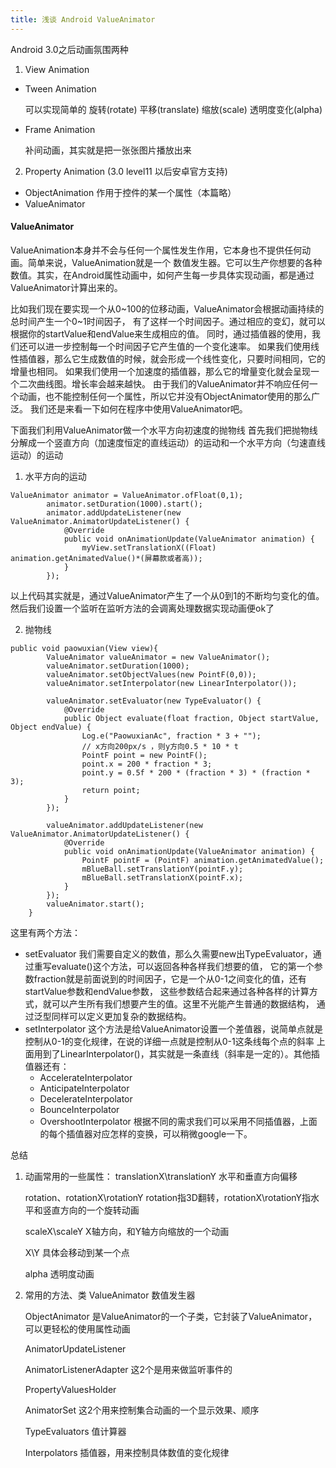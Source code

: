 ```yaml
---
title: 浅谈 Android ValueAnimator
---
```


Android 3.0之后动画氛围两种
1. View Animation
  - Tween Animation

    可以实现简单的 旋转(rotate) 平移(translate) 缩放(scale) 透明度变化(alpha)
  - Frame Animation

    补间动画，其实就是把一张张图片播放出来

2. Property Animation (3.0 level11 以后安卓官方支持)
  - ObjectAnimation 作用于控件的某一个属性（本篇略）
  - ValueAnimator

#### ValueAnimator

ValueAnimation本身并不会与任何一个属性发生作用，它本身也不提供任何动画。简单来说，ValueAnimation就是一个
数值发生器。它可以生产你想要的各种数值。其实，在Android属性动画中，如何产生每一步具体实现动画，都是通过
ValueAnimator计算出来的。

比如我们现在要实现一个从0~100的位移动画，ValueAnimator会根据动画持续的总时间产生一个0~1时间因子，
有了这样一个时间因子。通过相应的变幻，就可以根据你的startValue和endValue来生成相应的值。
同时，通过插值器的使用，我们还可以进一步控制每一个时间因子它产生值的一个变化速率。
如果我们使用线性插值器，那么它生成数值的时候，就会形成一个线性变化，只要时间相同，它的增量也相同。
如果我们使用一个加速度的插值器，那么它的增量变化就会呈现一个二次曲线图。增长率会越来越快。
由于我们的ValueAnimator并不响应任何一个动画，也不能控制任何一个属性，所以它并没有ObjectAnimator使用的那么广泛。
我们还是来看一下如何在程序中使用ValueAnimator吧。

下面我们利用ValueAnimator做一个水平方向初速度的抛物线
首先我们把抛物线分解成一个竖直方向（加速度恒定的直线运动）的运动和一个水平方向（匀速直线运动）的运动
1. 水平方向的运动
```
ValueAnimator animator = ValueAnimator.ofFloat(0,1);
        animator.setDuration(1000).start();
        animator.addUpdateListener(new ValueAnimator.AnimatorUpdateListener() {
            @Override
            public void onAnimationUpdate(ValueAnimator animation) {
                myView.setTranslationX((Float) animation.getAnimatedValue()*(屏幕款或者高));
            }
        });
```
以上代码其实就是，通过ValueAnimator产生了一个从0到1的不断均匀变化的值。然后我们设置一个监听在监听方法的会调离处理数据实现动画便ok了

2. 抛物线
```
public void paowuxian(View view){
        ValueAnimator valueAnimator = new ValueAnimator();
        valueAnimator.setDuration(1000);
        valueAnimator.setObjectValues(new PointF(0,0));
        valueAnimator.setInterpolator(new LinearInterpolator());

        valueAnimator.setEvaluator(new TypeEvaluator() {
            @Override
            public Object evaluate(float fraction, Object startValue, Object endValue) {
                Log.e("PaowuxianAc", fraction * 3 + "");
                // x方向200px/s ，则y方向0.5 * 10 * t
                PointF point = new PointF();
                point.x = 200 * fraction * 3;
                point.y = 0.5f * 200 * (fraction * 3) * (fraction * 3);
                return point;
            }
        });

        valueAnimator.addUpdateListener(new ValueAnimator.AnimatorUpdateListener() {
            @Override
            public void onAnimationUpdate(ValueAnimator animation) {
                PointF pointF = (PointF) animation.getAnimatedValue();
                mBlueBall.setTranslationY(pointF.y);
                mBlueBall.setTranslationX(pointF.x);
            }
        });
        valueAnimator.start();
    }
```
这里有两个方法：
- setEvaluator
  我们需要自定义的数值，那么久需要new出TypeEvaluator，通过重写evaluate()这个方法，可以返回各种各样我们想要的值，
  它的第一个参数fraction就是前面说到的时间因子，它是一个从0-1之间变化的值，还有startValue参数和endValue参数，
  这些参数结合起来通过各种各样的计算方式，就可以产生所有我们想要产生的值。这里不光能产生普通的数据结构，
  通过泛型同样可以定义更加复杂的数据结构。
- setInterpolator
  这个方法是给ValueAnimator设置一个差值器，说简单点就是控制从0-1的变化规律，在说的详细一点就是控制从0-1这条线每个点的斜率
  上面用到了LinearInterpolator()，其实就是一条直线（斜率是一定的）。其他插值器还有：
  - AccelerateInterpolator
  - AnticipateInterpolator
  - DecelerateInterpolator
  - BounceInterpolator
  - OvershootInterpolator
根据不同的需求我们可以采用不同插值器，上面的每个插值器对应怎样的变换，可以稍微google一下。

总结
1. 动画常用的一些属性：
   translationX\translationY  水平和垂直方向偏移

   rotation、rotationX\rotationY  rotation指3D翻转，rotationX\rotationY指水平和竖直方向的一个旋转动画

   scaleX\scaleY  X轴方向，和Y轴方向缩放的一个动画

   X\Y  具体会移动到某一个点

   alpha  透明度动画

2. 常用的方法、类
   ValueAnimator  数值发生器

   ObjectAnimator  是ValueAnimator的一个子类，它封装了ValueAnimator，可以更轻松的使用属性动画

   AnimatorUpdateListener

   AnimatorListenerAdapter  这2个是用来做监听事件的

   PropertyValuesHolder

   AnimatorSet  这2个用来控制集合动画的一个显示效果、顺序

   TypeEvaluators  值计算器

   Interpolators  插值器，用来控制具体数值的变化规律